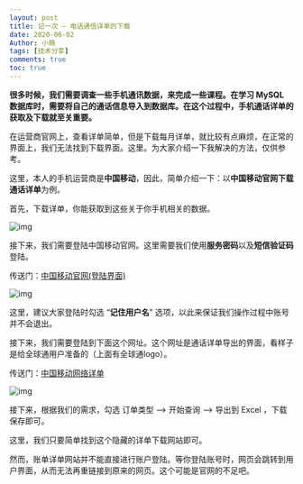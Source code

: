 ```yaml
---
layout: post
title: 记一次 — 电话通信详单的下载
date: 2020-06-02
Author: 小萌 
tags: [技术分享]
comments: true
toc: true
---
```


**很多时候，我们需要调查一些手机通讯数据，来完成一些课程。在学习 MySQL 数据库时，需要将自己的通话信息导入到数据库。在这个过程中，手机通话详单的获取及下载就至关重要。**

在运营商官网上，查看详单简单，但是下载每月详单，就比较有点麻烦，在正常的界面上，我们无法找到下载界面。这里。为大家介绍一下我解决的方法，仅供参考。

这里，本人的手机运营商是**中国移动**，因此，简单介绍一下：以**中国移动官网下载通话详单**为例。

首先，下载详单，你能获取到这些关于你手机相关的数据。

![img](https://blaclacloud.coding.net/p/tcshare/d/tcsharea/git/raw/master/image/0602/2020-06-02_222558.jpg)

接下来，我们需要登陆中国移动官网。这里需要我们使用**服务密码**以及**短信验证码**登陆。

传送门：[中国移动官网(登陆界面)](https://login.10086.cn/html/login/login.html)

![img](https://blaclacloud.coding.net/p/tcshare/d/tcsharea/git/raw/master/image/0602/2020-06-02_223245.jpg)

这里，建议大家登陆时勾选 “**记住用户名**” 选项，以此来保证我们操作过程中账号并不会退出。

接下来，我们需要登陆到下面这个网址。这个网址是通话详单导出的界面，看样子是给全球通用户准备的（上面有全球通logo）。

传送门：[中国移动网络详单](https://service.ha.10086.cn/service/self/tel-bill-detail.action)

![img](https://blaclacloud.coding.net/p/tcshare/d/tcsharea/git/raw/master/image/0602/2020-06-02_222558.jpg)

接下来，根据我们的需求，勾选 订单类型 --> 开始查询 --> 导出到 Excel ，下载保存即可。

这里，我们只要简单找到这个隐藏的详单下载网站即可。

然而，账单详单网站并不能直接进行账户登陆。等你登陆账号时，网页会跳转到用户界面，从而无法再重链接到原来的网页。这个可能是官网的不足吧。